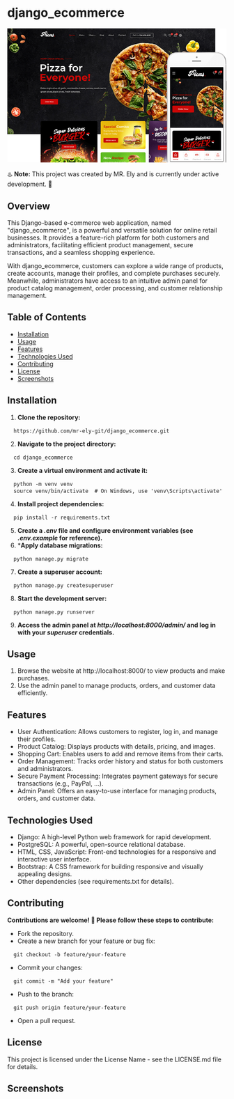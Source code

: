 # django_ecommerce

![Project cover](./cover.png)

♨️ **Note:** This project was created by MR. Ely and is currently under active development. 🍃


## Overview

This Django-based e-commerce web application, named "django_ecommerce", is a powerful and versatile solution for online retail businesses. It provides a feature-rich platform for both customers and administrators, facilitating efficient product management, secure transactions, and a seamless shopping experience.

With django_ecommerce, customers can explore a wide range of products, create accounts, manage their profiles, and complete purchases securely. Meanwhile, administrators have access to an intuitive admin panel for product catalog management, order processing, and customer relationship management.

## Table of Contents

- [Installation](#installation)
- [Usage](#usage)
- [Features](#features)
- [Technologies Used](#technologies-used)
- [Contributing](#contributing)
- [License](#license)
- [Screenshots](#screenshots)


## Installation

1. **Clone the repository:**

```shell
  https://github.com/mr-ely-git/django_ecommerce.git
```


2. **Navigate to the project directory:**

```shell
  cd django_ecommerce

```
3. **Create a virtual environment and activate it:**

```shell
  python -m venv venv
  source venv/bin/activate  # On Windows, use 'venv\Scripts\activate'
```

4. **Install project dependencies:**

```shell
  pip install -r requirements.txt

```

5. **Create a *.env* file and configure environment variables (see *.env.example* for reference).**
6. ***Apply database migrations:**
```shell
  python manage.py migrate

```
7. **Create a superuser account:**

```shell
  python manage.py createsuperuser

```

8. **Start the development server:**

```shell
  python manage.py runserver

```
9. **Access the admin panel at *http://localhost:8000/admin/* and log in with your *superuser* credentials.**



## Usage

1. Browse the website at http://localhost:8000/ to view products and make purchases.
2. Use the admin panel to manage products, orders, and customer data efficiently.

## Features

- User Authentication: Allows customers to register, log in, and manage their profiles.
- Product Catalog: Displays products with details, pricing, and images.
- Shopping Cart: Enables users to add and remove items from their carts.
- Order Management: Tracks order history and status for both customers and administrators.
- Secure Payment Processing: Integrates payment gateways for secure transactions (e.g., PayPal, ...).
- Admin Panel: Offers an easy-to-use interface for managing products, orders, and customer data.

## Technologies Used

- Django: A high-level Python web framework for rapid development.
- PostgreSQL: A powerful, open-source relational database.
- HTML, CSS, JavaScript: Front-end technologies for a responsive and interactive user interface.
- Bootstrap: A CSS framework for building responsive and visually appealing designs.
- Other dependencies (see requirements.txt for details).

## Contributing

**Contributions are welcome! 👋 Please follow these steps to contribute:**

- Fork the repository.
- Create a new branch for your feature or bug fix:
```shell
  git checkout -b feature/your-feature
```
- Commit your changes:

```shell
  git commit -m "Add your feature"
```

- Push to the branch:

```shell
  git push origin feature/your-feature
```

- Open a pull request.


## License
This project is licensed under the License Name - see the LICENSE.md file for details.

## Screenshots

   
